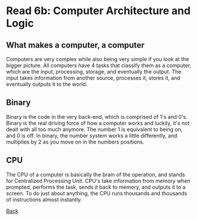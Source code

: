 # Read 6b: Computer Architecture and Logic

## What makes a computer, a computer

Computers are very complex while also being very simple if you look at the bigger picture. All computers have 4 tasks that classify them as a computer, which are the input, processing, storage, and eventually the output. The input takes information from another source, processes it, stores it, and eventually outputs it to the world.

## Binary

Binary is the code in the very back-end, which is comprised of 1's and 0's. Binary is the real driving force of how a computer works and luckily, it's not dealt with all too much anymore. The number 1 is equivalent to being on, and 0 is off. In binary, the number system works a little differently, and multiplies by 2 as you move on in the numbers positions.

## CPU

The CPU of a computer is basically the brain of the operation, and stands for Centralized Processing Unit. CPU's take information from memory when prompted, performs the task, sends it back to memory, and outputs it to a screen. To do just about anything, the CPU runs thousands and thousands of instructions almost instantly.

[Back](https://dylanmunson.github.io/reading-notes/)
